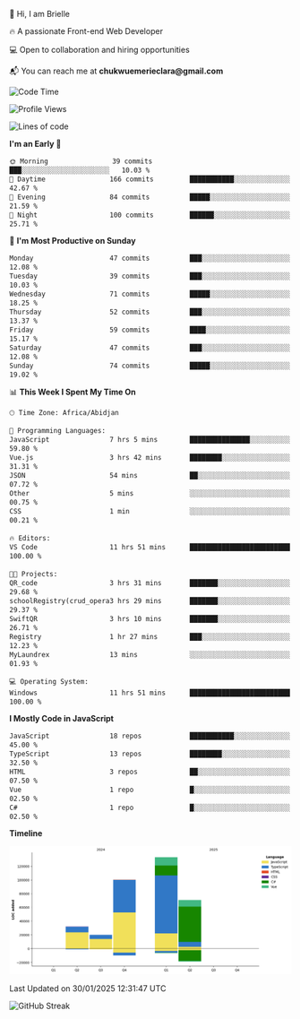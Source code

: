 <div align="left">
  <p>👋 Hi, I am Brielle</p>
  <p>🔥 A passionate Front-end Web Developer</p>
  <p>💻 Open to collaboration and hiring opportunities</p>
  <p>📬 You can reach me at <strong>chukwuemerieclara@gmail.com</strong></p>
</div>


 
 <!--START_SECTION:waka-->
![Code Time](http://img.shields.io/badge/Code%20Time-459%20hrs%2018%20mins-blue)

![Profile Views](http://img.shields.io/badge/Profile%20Views-23-blue)

![Lines of code](https://img.shields.io/badge/From%20Hello%20World%20I%27ve%20Written-284.7%20thousand%20lines%20of%20code-blue)

**I'm an Early 🐤** 

```text
🌞 Morning                39 commits          ███░░░░░░░░░░░░░░░░░░░░░░   10.03 % 
🌆 Daytime                166 commits         ███████████░░░░░░░░░░░░░░   42.67 % 
🌃 Evening                84 commits          █████░░░░░░░░░░░░░░░░░░░░   21.59 % 
🌙 Night                  100 commits         ██████░░░░░░░░░░░░░░░░░░░   25.71 % 
```
📅 **I'm Most Productive on Sunday** 

```text
Monday                   47 commits          ███░░░░░░░░░░░░░░░░░░░░░░   12.08 % 
Tuesday                  39 commits          ███░░░░░░░░░░░░░░░░░░░░░░   10.03 % 
Wednesday                71 commits          █████░░░░░░░░░░░░░░░░░░░░   18.25 % 
Thursday                 52 commits          ███░░░░░░░░░░░░░░░░░░░░░░   13.37 % 
Friday                   59 commits          ████░░░░░░░░░░░░░░░░░░░░░   15.17 % 
Saturday                 47 commits          ███░░░░░░░░░░░░░░░░░░░░░░   12.08 % 
Sunday                   74 commits          █████░░░░░░░░░░░░░░░░░░░░   19.02 % 
```


📊 **This Week I Spent My Time On** 

```text
🕑︎ Time Zone: Africa/Abidjan

💬 Programming Languages: 
JavaScript               7 hrs 5 mins        ███████████████░░░░░░░░░░   59.80 % 
Vue.js                   3 hrs 42 mins       ████████░░░░░░░░░░░░░░░░░   31.31 % 
JSON                     54 mins             ██░░░░░░░░░░░░░░░░░░░░░░░   07.72 % 
Other                    5 mins              ░░░░░░░░░░░░░░░░░░░░░░░░░   00.75 % 
CSS                      1 min               ░░░░░░░░░░░░░░░░░░░░░░░░░   00.21 % 

🔥 Editors: 
VS Code                  11 hrs 51 mins      █████████████████████████   100.00 % 

🐱‍💻 Projects: 
QR_code                  3 hrs 31 mins       ███████░░░░░░░░░░░░░░░░░░   29.68 % 
schoolRegistry(crud_opera3 hrs 29 mins       ███████░░░░░░░░░░░░░░░░░░   29.37 % 
SwiftQR                  3 hrs 10 mins       ███████░░░░░░░░░░░░░░░░░░   26.71 % 
Registry                 1 hr 27 mins        ███░░░░░░░░░░░░░░░░░░░░░░   12.23 % 
MyLaundrex               13 mins             ░░░░░░░░░░░░░░░░░░░░░░░░░   01.93 % 

💻 Operating System: 
Windows                  11 hrs 51 mins      █████████████████████████   100.00 % 
```

**I Mostly Code in JavaScript** 

```text
JavaScript               18 repos            ███████████░░░░░░░░░░░░░░   45.00 % 
TypeScript               13 repos            ████████░░░░░░░░░░░░░░░░░   32.50 % 
HTML                     3 repos             ██░░░░░░░░░░░░░░░░░░░░░░░   07.50 % 
Vue                      1 repo              █░░░░░░░░░░░░░░░░░░░░░░░░   02.50 % 
C#                       1 repo              █░░░░░░░░░░░░░░░░░░░░░░░░   02.50 % 
```



**Timeline**

![Lines of Code chart](https://raw.githubusercontent.com/Brielle28/Brielle28/main/assets/bar_graph.png)


 Last Updated on 30/01/2025 12:31:47 UTC
<!--END_SECTION:waka-->

![GitHub Streak](https://github-readme-streak-stats.herokuapp.com/?user=Brielle28)



